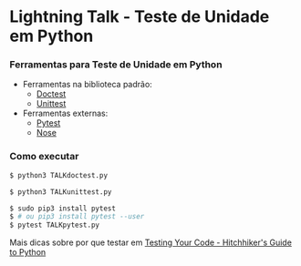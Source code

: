 
# Lightning Talk - Teste de Unidade em Python

### Ferramentas para Teste de Unidade em Python
- Ferramentas na biblioteca padrão:
  - [Doctest](https://docs.python.org/3/library/doctest.html)
  - [Unittest](https://docs.python.org/3/library/unittest.html)
- Ferramentas externas:
  - [Pytest](https://docs.pytest.org/en/latest/)
  - [Nose](http://nose.readthedocs.io/en/latest/)
  
  
  
### Como executar
```bash
$ python3 TALKdoctest.py
```
```bash
$ python3 TALKunittest.py
```
```bash
$ sudo pip3 install pytest
$ # ou pip3 install pytest --user
$ pytest TALKpytest.py
```

Mais dicas sobre por que testar em [Testing Your Code - Hitchhiker's Guide to Python](http://docs.python-guide.org/en/latest/writing/tests/)
